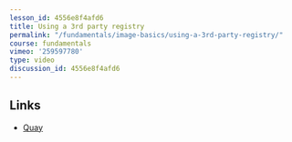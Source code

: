 ```yaml
---
lesson_id: 4556e8f4afd6
title: Using a 3rd party registry
permalink: "/fundamentals/image-basics/using-a-3rd-party-registry/"
course: fundamentals
vimeo: '259597780'
type: video
discussion_id: 4556e8f4afd6
---
```


## Links
* [Quay](https://quay.io/)
